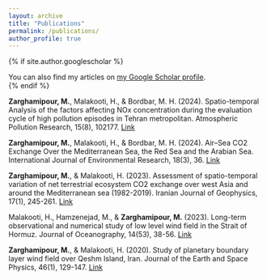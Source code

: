```yaml
---
layout: archive
title: "Publications"
permalink: /publications/
author_profile: true
---
```


{% if site.author.googlescholar %}
  <div class="wordwrap">You can also find my articles on <a href="{{site.author.googlescholar}}">my Google Scholar profile</a>.</div>
{% endif %}

<b>Zarghamipour, M.</b>, Malakooti, H., & Bordbar, M. H. (2024). Spatio-temporal Analysis of the factors affecting NOx concentration during the evaluation cycle of high pollution episodes in Tehran metropolitan. Atmospheric Pollution Research, 15(8), 102177. [Link](https://www.sciencedirect.com/science/article/abs/pii/S1309104224001429)

<b>Zarghamipour, M.</b>, Malakooti, H., & Bordbar, M. H. (2024). Air–Sea CO2 Exchange Over the Mediterranean Sea, the Red Sea and the Arabian Sea. International Journal of Environmental Research, 18(3), 36. [Link](https://link.springer.com/article/10.1007/s41742-024-00586-6)

<b>Zarghamipour, M.</b>, & Malakooti, H. (2023). Assessment of spatio-temporal variation of net terrestrial ecosystem CO2 exchange over west Asia and around the Mediterranean sea (1982-2019). Iranian Journal of Geophysics, 17(1), 245-261. [Link](https://www.ijgeophysics.ir/&url=http://www.ijgeophysics.ir/article_160080.html?lang=en)

Malakooti, H., Hamzenejad, M., & <b>Zarghamipour, M.</b> (2023). Long-term observational and numerical study of low level wind field in the Strait of Hormuz. Journal of Oceanography, 14(53), 38-56. [Link](http://joc.inio.ac.ir/browse.php?a_code=A-10-245-1&sid=1&slc_lang=en&ppup=1)

<b>Zarghamipour, M.</b>, & Malakooti, H. (2020). Study of planetary boundary layer wind field over Qeshm Island, Iran. Journal of the Earth and Space Physics, 46(1), 129-147. [Link](https://jesphys.ut.ac.ir/article_74735.html?lang=en)
